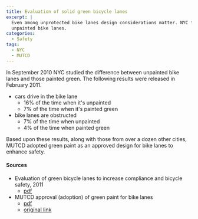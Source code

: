 ```yaml
---
title: Evaluation of solid green bicycle lanes
excerpt: |
  Even among unprotected bike lanes design considerations matter. NYC found that bike lanes painted green are safer than
  unpainted bike lanes.
categories:
  - Safety
tags:
  - NYC
  - MUTCD
---
```


In September 2010 NYC studied the difference between unpainted bike lanes and those painted green. The following results
were released in February 2011.

* cars drive in the bike lane
  * 16% of the time when it's unpainted
  * 7% of the time when it's painted green
* bike lanes are obstructed
  * 7% of the time when unpainted
  * 4% of the time when painted green

Based upon these results, along with those from over a dozen other cities, MUTCD adopted green paint as an approved
design for bike lanes to enhance safety.

#### Sources

* Evaluation of green bicycle lanes to increase compliance and bicycle safety, 2011
  * [pdf](/images/research/2011-nyc-green-paint.pdf)
* MUTCD approval (adoption) of green paint for bike lanes
  * [pdf](/images/research/mutcd-green-paint.pdf)
  * [original link](https://mutcd.fhwa.dot.gov/resources/interim_approval/ia14/)
